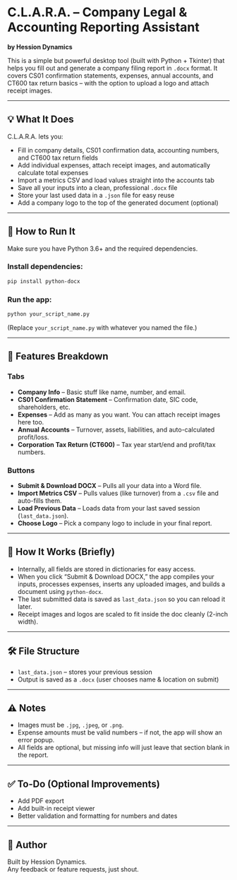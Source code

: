 # C.L.A.R.A. – Company Legal & Accounting Reporting Assistant  
**by Hession Dynamics**

This is a simple but powerful desktop tool (built with Python + Tkinter) that helps you fill out and generate a company filing report in `.docx` format. It covers CS01 confirmation statements, expenses, annual accounts, and CT600 tax return basics – with the option to upload a logo and attach receipt images.

---

## 💡 What It Does

C.L.A.R.A. lets you:

- Fill in company details, CS01 confirmation data, accounting numbers, and CT600 tax return fields
- Add individual expenses, attach receipt images, and automatically calculate total expenses
- Import a metrics CSV and load values straight into the accounts tab
- Save all your inputs into a clean, professional `.docx` file
- Store your last used data in a `.json` file for easy reuse
- Add a company logo to the top of the generated document (optional)

---

## 🔧 How to Run It

Make sure you have Python 3.6+ and the required dependencies.

### Install dependencies:
```bash
pip install python-docx
```

### Run the app:
```bash
python your_script_name.py
```

(Replace `your_script_name.py` with whatever you named the file.)

---

## 📂 Features Breakdown

### Tabs
- **Company Info** – Basic stuff like name, number, and email.
- **CS01 Confirmation Statement** – Confirmation date, SIC code, shareholders, etc.
- **Expenses** – Add as many as you want. You can attach receipt images here too.
- **Annual Accounts** – Turnover, assets, liabilities, and auto-calculated profit/loss.
- **Corporation Tax Return (CT600)** – Tax year start/end and profit/tax numbers.

### Buttons
- **Submit & Download DOCX** – Pulls all your data into a Word file.
- **Import Metrics CSV** – Pulls values (like turnover) from a `.csv` file and auto-fills them.
- **Load Previous Data** – Loads data from your last saved session (`last_data.json`).
- **Choose Logo** – Pick a company logo to include in your final report.

---

## 🧠 How It Works (Briefly)

- Internally, all fields are stored in dictionaries for easy access.
- When you click “Submit & Download DOCX,” the app compiles your inputs, processes expenses, inserts any uploaded images, and builds a document using `python-docx`.
- The last submitted data is saved as `last_data.json` so you can reload it later.
- Receipt images and logos are scaled to fit inside the doc cleanly (2-inch width).

---

## 🛠 File Structure

- `last_data.json` – stores your previous session
- Output is saved as a `.docx` (user chooses name & location on submit)

---

## ⚠️ Notes

- Images must be `.jpg`, `.jpeg`, or `.png`.
- Expense amounts must be valid numbers – if not, the app will show an error popup.
- All fields are optional, but missing info will just leave that section blank in the report.

---

## ✅ To-Do (Optional Improvements)

- Add PDF export
- Add built-in receipt viewer
- Better validation and formatting for numbers and dates

---

## 📣 Author

Built by Hession Dynamics.  
Any feedback or feature requests, just shout.